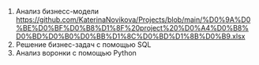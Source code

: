 1. Анализ бизнесс-модели <https://github.com/KaterinaNovikova/Projects/blob/main/%D0%9A%D0%BE%D0%BF%D0%B8%D1%8F%20project%20%D0%A4%D0%B8%D0%BD%D0%B0%D0%BB%D1%8C%D0%BD%D1%8B%D0%B9.xlsx>
2. Решение бизнес-задач с помощью SQL 
3. Анализ воронки с помощью Python
